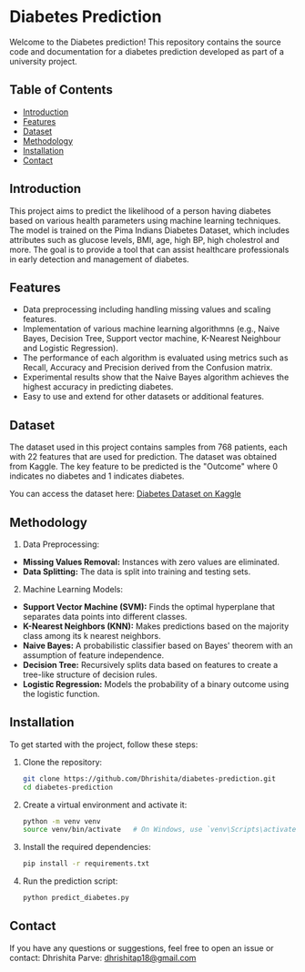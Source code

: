 # Diabetes Prediction

Welcome to the Diabetes prediction! This repository contains the source code and documentation for a diabetes prediction developed as part of a university project.

## Table of Contents

- [Introduction](#introduction)
- [Features](#features)
- [Dataset](#dataset)
- [Methodology](#methodology)
- [Installation](#installation)
- [Contact](#contact)

## Introduction

This project aims to predict the likelihood of a person having diabetes based on various health parameters using machine learning techniques. The model is trained on the Pima Indians Diabetes Dataset, which includes attributes such as glucose levels, BMI, age, high BP, high cholestrol and more. The goal is to provide a tool that can assist healthcare professionals in early detection and management of diabetes.

## Features

- Data preprocessing including handling missing values and scaling features.
- Implementation of various machine learning algorithmns (e.g., Naive Bayes, Decision Tree, Support vector machine, K-Nearest Neighbour and Logistic Regression).
- The performance of each algorithm is evaluated using metrics such as Recall, Accuracy and Precision derived from the Confusion matrix.
- Experimental results show that the Naive Bayes algorithm achieves the highest accuracy in predicting diabetes.
- Easy to use and extend for other datasets or additional features.

## Dataset
The dataset used in this project contains samples from 768 patients, each with 22 features that are used for prediction. The dataset was obtained from Kaggle. The key feature to be predicted is the "Outcome" where 0 indicates no diabetes and 1 indicates diabetes.

You can access the dataset here: [Diabetes Dataset on Kaggle](https://www.kaggle.com/datasets/uciml/pima-indians-diabetes-database)

## Methodology
1. Data Preprocessing:
   
- **Missing Values Removal:** Instances with zero values are eliminated.
- **Data Splitting:** The data is split into training and testing sets.

2. Machine Learning Models:

- **Support Vector Machine (SVM):** Finds the optimal hyperplane that separates data points into different classes.
- **K-Nearest Neighbors (KNN):** Makes predictions based on the majority class among its k nearest neighbors.
- **Naive Bayes:** A probabilistic classifier based on Bayes' theorem with an assumption of feature independence.
- **Decision Tree:** Recursively splits data based on features to create a tree-like structure of decision rules.
- **Logistic Regression:** Models the probability of a binary outcome using the logistic function.

## Installation

To get started with the project, follow these steps:

1. Clone the repository:
   
   ```bash
   git clone https://github.com/Dhrishita/diabetes-prediction.git
   cd diabetes-prediction
   
2. Create a virtual environment and activate it:
   
   ```bash
   python -m venv venv
   source venv/bin/activate   # On Windows, use `venv\Scripts\activate`

3. Install the required dependencies:
   
   ```bash
   pip install -r requirements.txt
   
4. Run the prediction script:

   ```bash
   python predict_diabetes.py
   
## Contact
If you have any questions or suggestions, feel free to open an issue or contact:
Dhrishita Parve: dhrishitap18@gmail.com


